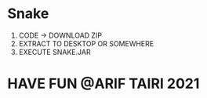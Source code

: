 # Snake
1. CODE -> DOWNLOAD ZIP
2. EXTRACT TO DESKTOP OR SOMEWHERE
3. EXECUTE SNAKE.JAR

# HAVE FUN @ARIF TAIRI 2021
